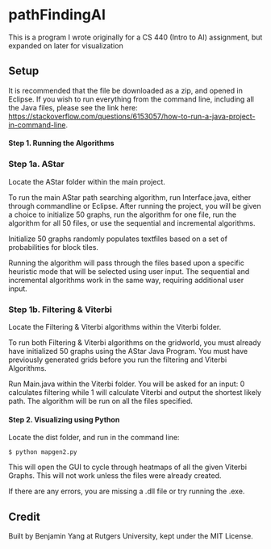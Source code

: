 # pathFindingAI

This is a program I wrote originally for a CS 440 (Intro to AI) assignment, but expanded on later for visualization


## Setup

It is recommended that the file be downloaded as a zip, and opened in Eclipse. If you wish to run everything from the command line, including all the Java files, please see the link here: https://stackoverflow.com/questions/6153057/how-to-run-a-java-project-in-command-line. 


#### Step 1. Running the Algorithms

### Step 1a. AStar

Locate the AStar folder within the main project.

To run the main AStar path searching algorithm, run Interface.java, either through commandline or Eclipse. After running the project, you will be given a choice to initialize 50 graphs, run the algorithm for one file, run the algorithm for all 50 files, or use the sequential and incremental algorithms.

Initialize 50 graphs randomly populates textfiles based on a set of probabilities for block tiles.

Running the algorithm will pass through the files based upon a specific heuristic mode that will be selected using user input. The sequential and incremental algorithms work in the same way, requiring additional user input.


### Step 1b. Filtering & Viterbi

Locate the Filtering & Viterbi algorithms within the Viterbi folder.

To run both Filtering & Viterbi algorithms on the gridworld, you must already have initialized 50 graphs using the AStar Java Program. You must have previously generated grids before you run the filtering and Viterbi Algorithms.

Run Main.java within the Viterbi folder. You will be asked for an input: 0 calculates filtering while 1 will calculate Viterbi and output the shortest likely path. The algorithm will be run on all the files specified.


#### Step 2. Visualizing using Python

Locate the dist folder, and run in the command line:

```
$ python mapgen2.py
```

This will open the GUI to cycle through heatmaps of all the given Viterbi Graphs. This will not work unless the files were already created.

If there are any errors, you are missing a .dll file or try running the .exe.

## Credit

Built by Benjamin Yang at Rutgers University, kept under the MIT License.
